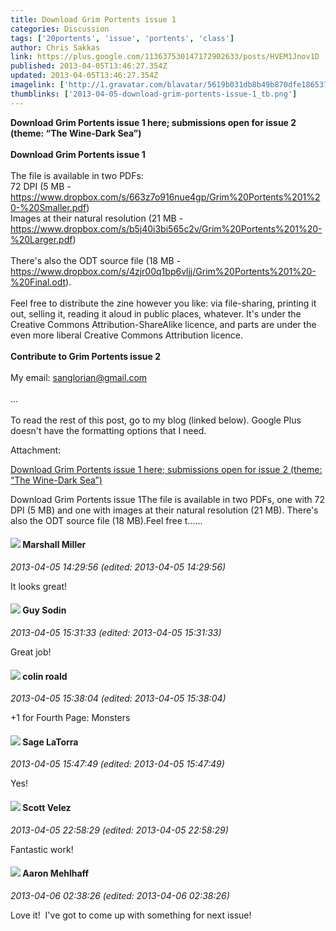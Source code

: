 ```yaml
---
title: Download Grim Portents issue 1
categories: Discussion
tags: ['20portents', 'issue', 'portents', 'class']
author: Chris Sakkas
link: https://plus.google.com/113637530147172902633/posts/HVEM1Jnov1D
published: 2013-04-05T13:46:27.354Z
updated: 2013-04-05T13:46:27.354Z
imagelink: ['http://1.gravatar.com/blavatar/5619b031db8b49b870dfe18653767e70?s=200']
thumblinks: ['2013-04-05-download-grim-portents-issue-1_tb.png']
---
```


<b>Download Grim Portents issue 1 here; submissions open for issue 2 (theme: “The Wine-Dark Sea”)</b><br /><br /><b>Download Grim Portents issue 1</b><br /><br />The file is available in two PDFs:<br />72 DPI (5 MB - <a href="https://www.dropbox.com/s/663z7o916nue4gp/Grim%20Portents%201%20-%20Smaller.pdf" class="ot-anchor">https://www.dropbox.com/s/663z7o916nue4gp/Grim%20Portents%201%20-%20Smaller.pdf</a>)<br />Images at their natural resolution (21 MB - <a href="https://www.dropbox.com/s/b5j40i3bi565c2v/Grim%20Portents%201%20-%20Larger.pdf" class="ot-anchor">https://www.dropbox.com/s/b5j40i3bi565c2v/Grim%20Portents%201%20-%20Larger.pdf</a>)<br /><br />There&#39;s also the ODT source file (18 MB - <a href="https://www.dropbox.com/s/4zjr00q1bp6vljj/Grim%20Portents%201%20-%20Final.odt" class="ot-anchor">https://www.dropbox.com/s/4zjr00q1bp6vljj/Grim%20Portents%201%20-%20Final.odt</a>).<br /><br />Feel free to distribute the zine however you like: via file-sharing, printing it out, selling it, reading it aloud in public places, whatever. It&#39;s under the Creative Commons Attribution-ShareAlike licence, and parts are under the even more liberal Creative Commons Attribution licence.<br /><br /><b>Contribute to Grim Portents issue 2</b><br /><br />My email: sanglorian@gmail.com<br /><br />...<br /><br />To read the rest of this post, go to my blog (linked below). Google Plus doesn&#39;t have the formatting options that I need.


Attachment:

<a href='http://livinglibre1.wordpress.com/2013/04/06/download-grim-portents-issue-1-here-submissions-open-for-issue-2-theme-the-wine-dark-sea/'>Download Grim Portents issue 1 here; submissions open for issue 2 (theme: “The Wine-Dark Sea”)</a>


Download Grim Portents issue 1The file is available in two PDFs, one with 72 DPI (5 MB) and one with images at their natural resolution (21 MB). There's also the ODT source file (18 MB).Feel free t......
<div id='comment z12kjtfphvu4hfm3223iwbobcqaqdtaaw04'>
  <h4><img src='{{site.baseurl}}//images/avatars/113927217394445366066_photo.jpg'> Marshall Miller</h4>
      <p><cite>2013-04-05 14:29:56 (edited: 2013-04-05 14:29:56)</cite></p>
        <p>It looks great!</p>
</div>
        

<div id='comment z12kjtfphvu4hfm3223iwbobcqaqdtaaw04'>
  <h4><img src='{{site.baseurl}}//images/avatars/108941275253004747705_photo.jpg'> Guy Sodin</h4>
      <p><cite>2013-04-05 15:31:33 (edited: 2013-04-05 15:31:33)</cite></p>
        <p>Great job!</p>
</div>
        

<div id='comment z12kjtfphvu4hfm3223iwbobcqaqdtaaw04'>
  <h4><img src='{{site.baseurl}}//images/avatars/112202482806363015700_photo.jpg'> colin roald</h4>
      <p><cite>2013-04-05 15:38:04 (edited: 2013-04-05 15:38:04)</cite></p>
        <p>+1 for Fourth Page: Monsters</p>
</div>
        

<div id='comment z12kjtfphvu4hfm3223iwbobcqaqdtaaw04'>
  <h4><img src='{{site.baseurl}}//images/avatars/117415966179711277938_photo.jpg'> Sage LaTorra</h4>
      <p><cite>2013-04-05 15:47:49 (edited: 2013-04-05 15:47:49)</cite></p>
        <p>Yes!</p>
</div>
        

<div id='comment z12kjtfphvu4hfm3223iwbobcqaqdtaaw04'>
  <h4><img src='{{site.baseurl}}//images/avatars/100062857438961342750_photo.jpg'> Scott Velez</h4>
      <p><cite>2013-04-05 22:58:29 (edited: 2013-04-05 22:58:29)</cite></p>
        <p>Fantastic work!</p>
</div>
        

<div id='comment z12kjtfphvu4hfm3223iwbobcqaqdtaaw04'>
  <h4><img src='{{site.baseurl}}//images/avatars/104596942949609710595_photo.jpg'> Aaron Mehlhaff</h4>
      <p><cite>2013-04-06 02:38:26 (edited: 2013-04-06 02:38:26)</cite></p>
        <p>Love it!  I&#39;ve got to come up with something for next issue!  </p>
</div>
        